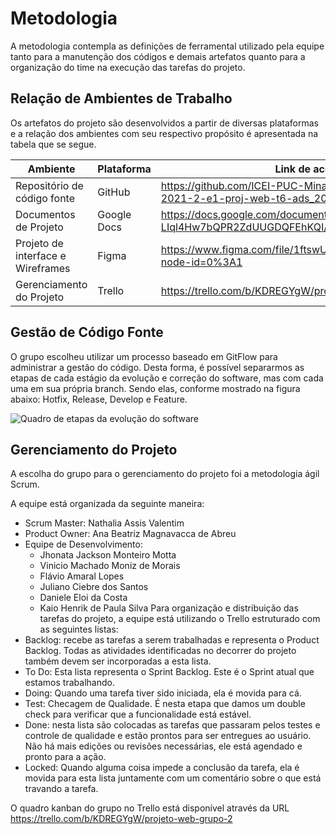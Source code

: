 
# Metodologia

A  metodologia  contempla  as  definições  de  ferramental  utilizado  pela  equipe tanto para
a manutenção dos códigos e demais artefatos quanto para a organização do time na execução 
das tarefas do projeto.

## Relação de Ambientes de Trabalho

Os artefatos do projeto são desenvolvidos a partir de diversas plataformas e a relação dos ambientes com seu respectivo propósito é apresentada na tabela que se segue.

Ambiente                          | Plataforma  | Link de acesso
----------------------------------| ----------- | --------------
Repositório de código fonte       | GitHub      | <https://github.com/ICEI-PUC-Minas-PMV-ADS/pmv-ads-2021-2-e1-proj-web-t6-ads_2021_02_e1_grupo_02>
Documentos de Projeto             | Google Docs | <https://docs.google.com/document/d/11BSCsGC69MWanTLN-LIql4Hw7bQPR2ZdUUGDQFEhKQI/edit?usp=sharing>
Projeto de interface e Wireframes | Figma       | <https://www.figma.com/file/1ftswUjiPG0W9cekEzYTa1/Site?node-id=0%3A1>
Gerenciamento do Projeto          | Trello      | <https://trello.com/b/KDREGYgW/projeto-web-grupo-2>

## Gestão de Código Fonte

O grupo escolheu utilizar um processo baseado em GitFlow para administrar a gestão do código. Desta forma, é possível separarmos as etapas de cada estágio da evolução e correção do software, mas com cada uma em sua própria branch. Sendo elas, conforme mostrado na figura abaixo: Hotfix, Release, Develop e Feature.

![Quadro de etapas da evolução do software](https://keep.google.com/u/3/media/v2/1b-7x6oHeInvZw02D7QE-lH-vt9TUZhMdYNq6ie1ShZGH28hOwqFIZCDeMVnrKg/1Lg0OTy-SYuNyqRUHdDgIdioWywHLCggA9B2D-rYZyE78otNRD14nsQpiLV9oQg?sz=512&accept=image%2Fgif%2Cimage%2Fjpeg%2Cimage%2Fjpg%2Cimage%2Fpng%2Cimage%2Fwebp)

## Gerenciamento do Projeto

A escolha do grupo para o gerenciamento do projeto foi a metodologia ágil Scrum.

A equipe está organizada da seguinte maneira:
* Scrum Master: Nathalia Assis Valentim
* Product Owner: Ana Beatriz Magnavacca de Abreu
* Equipe de Desenvolvimento:
    * Jhonata Jackson Monteiro Motta
    * Vinicio Machado Moniz de Morais
    * Flávio Amaral Lopes
    * Juliano Ciebre dos Santos
    * Daniele Eloi da Costa
    * Kaio Henrik de Paula Silva 
Para organização e distribuição das tarefas do projeto, a equipe está utilizando o Trello 
estruturado com as seguintes listas:
* Backlog: recebe as tarefas a serem trabalhadas e representa o Product Backlog. 
Todas as atividades identificadas no decorrer do projeto também devem ser incorporadas a esta lista.
* To Do: Esta lista representa o Sprint Backlog. Este é o Sprint atual que estamos 
trabalhando.
* Doing: Quando uma tarefa tiver sido iniciada, ela é movida para cá.
* Test: Checagem de Qualidade. É nesta etapa que damos um double check para verificar que a funcionalidade está estável.
* Done: nesta lista são colocadas as tarefas que passaram pelos testes e controle de 
qualidade e estão prontos para ser entregues ao usuário. Não há mais edições ou 
revisões necessárias, ele está agendado e pronto para a ação.
* Locked: Quando alguma coisa impede a conclusão da tarefa, ela é movida para esta lista juntamente com um comentário sobre o que está travando a tarefa.

O quadro kanban do grupo no Trello está disponível através da URL <https://trello.com/b/KDREGYgW/projeto-web-grupo-2>

